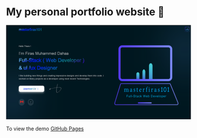 # My personal portfolio website 🙂


![image alt](https://github.com/masterfiras101/masterfiras101-portfolio-resume/blob/184db01894942e041b442d7e467a276ae2d0ec05/assets/imgs/screenshot-masterfiras101-portfolio.png)


To view the demo [GitHub Pages](https://pages.github.com/)

